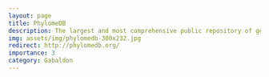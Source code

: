 ```yaml
---
layout: page
title: PhylomeDB
description: The largest and most comprehensive public repository of gene phylogenies
img: assets/img/phylomedb-300x232.jpg
redirect: http://phylomedb.org/
importance: 3
category: Gabaldon
---
```


